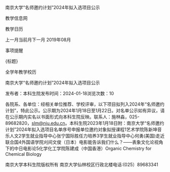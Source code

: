 






南京大学“名师邀约计划”2024年拟入选项目公示





























教学信息网







































教学日历



上一月当前月下一月
2019年08月





事项提醒


{标题}


全学年教学校历
























南京大学“名师邀约计划”2024年拟入选项目公示

发布者：本科生院发布时间：2024-01-18浏览次数：10

各院系、各单位：经相关单位推荐、学校评审，以下项目拟列入2024年“名师邀约计划”，特此公示。公示期为2024年1月18日至1月22日。对名单公示如有异议，请在公示期内实名以书面形式向本科生院反映。联系人：施林淼，025-89682820，slm@nju.edu.cn。本科生院2023年1月18日附：南京大学“名师邀约计划”2024年拟入选项目名单序号申报单位邀约对象拟授课程1艺术学院陈新坤音乐人文2学生就业指导中心张宁国际胜任力培养3学生就业指导中心何勇(美国)走近联合国4外国语学院刈间文俊（日本）电影能告诉我们什么？——表象文化论视角下的中日电影论5化学化工学院陈建成（中国香港）Organic Chemistry for Chemical Biology 

















南京大学本科生院版权所有
南京大学仙林校区行政北楼电话:(025）89683341






















